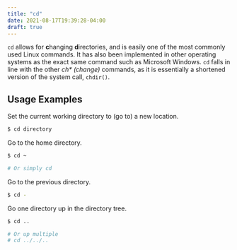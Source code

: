 ```yaml
---
title: "cd"
date: 2021-08-17T19:39:28-04:00
draft: true
---
```


`cd` allows for **c**hanging **d**irectories, and is easily one of the most commonly
used Linux commands. It has also been implemented in other operating systems as the
exact same command such as Microsoft Windows. `cd` falls in line with the other
_ch* (change)_ commands, as it is essentially a shortened version of the system
call, `chdir()`.

## Usage Examples

Set the current working directory to (go to) a new location.

```bash
$ cd directory
```

Go to the home directory.

```bash
$ cd ~

# Or simply cd
```

Go to the previous directory.

```bash
$ cd -
```

Go one directory up in the directory tree.

```bash
$ cd ..

# Or up multiple
# cd ../../..
```

